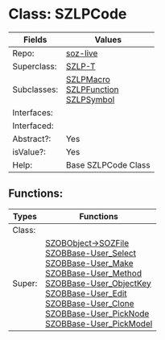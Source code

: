
# Class:	SZLPCode

| Fields | Values |
| --------- | --------- |
| Repo: | [soz-live](/repos/soz-live.html) |
| Superclass: | [SZLP-T](SZLP-T.html) |
| Subclasses: | [SZLPMacro](SZLPMacro.html) <br> [SZLPFunction](SZLPFunction.html) <br> [SZLPSymbol](SZLPSymbol.html) |
| Interfaces: |  |
| Interfaced: |  |
| Abstract?: | Yes |
| isValue?: | Yes |
| Help: | Base SZLPCode Class |


## Functions:

| Types | Functions |
| --------- | --------- |
| Class: |  |
| Super: | [SZOBObject->SOZFile](SZOBObject.html) <br> [SZOBBase-User_Select](SZOBBase.html) <br> [SZOBBase-User_Make](SZOBBase.html) <br> [SZOBBase-User_Method](SZOBBase.html) <br> [SZOBBase-User_ObjectKey](SZOBBase.html) <br> [SZOBBase-User_Edit](SZOBBase.html) <br> [SZOBBase-User_Clone](SZOBBase.html) <br> [SZOBBase-User_PickNode](SZOBBase.html) <br> [SZOBBase-User_PickModel](SZOBBase.html) |


